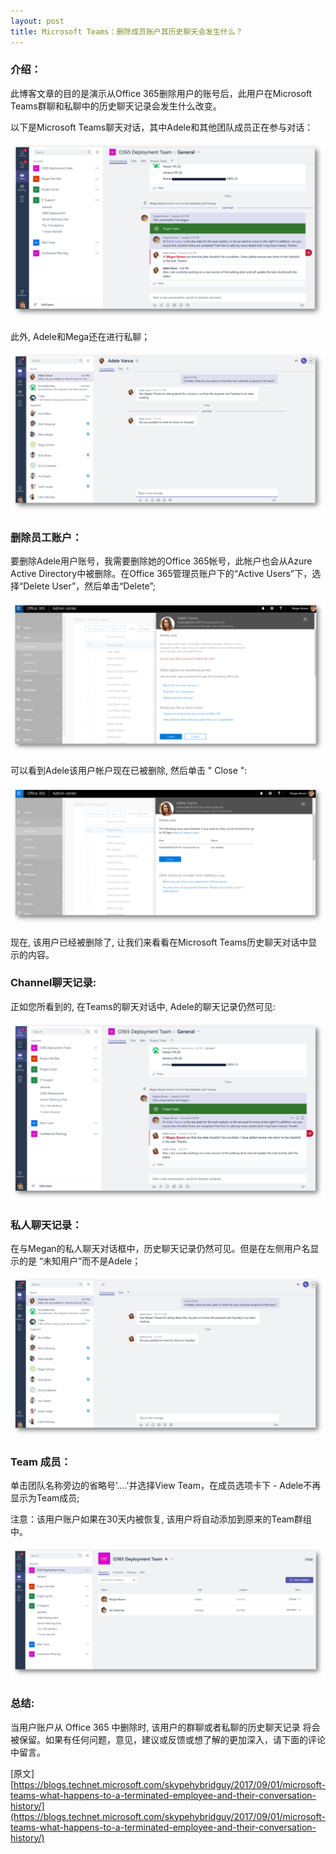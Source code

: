 ```yaml
---
layout: post
title: Microsoft Teams：删除成员账户其历史聊天会发生什么？
---
```


### 介绍：
此博客文章的目的是演示从Office 365删除用户的账号后，此用户在Microsoft Teams群聊和私聊中的历史聊天记录会发生什么改变。

以下是Microsoft Teams聊天对话，其中Adele和其他团队成员正在参与对话：

![001](../images/post20171215/001.png)

此外, Adele和Mega还在进行私聊；

![002](../images/post20171215/002.png)

### 删除员工账户：

要删除Adele用户账号，我需要删除她的Office 365帐号，此帐户也会从Azure Active Directory中被删除。在Office 365管理员账户下的“Active Users”下，选择“Delete User”，然后单击“Delete”;

![003](../images/post20171215/003.png)

可以看到Adele该用户帐户现在已被删除, 然后单击 " Close ":

![004](../images/post20171215/004.png)

现在, 该用户已经被删除了, 让我们来看看在Microsoft Teams历史聊天对话中显示的内容。

### Channel聊天记录:

正如您所看到的, 在Teams的聊天对话中, Adele的聊天记录仍然可见:

![005](../images/post20171215/005.png)

### 私人聊天记录：

在与Megan的私人聊天对话框中，历史聊天记录仍然可见。但是在左侧用户名显示的是 “未知用户”而不是Adele；

![006](../images/post20171215/006.png)

### Team 成员：

单击团队名称旁边的省略号’….’并选择View Team，在成员选项卡下 - 
Adele不再显示为Team成员;

注意：该用户账户如果在30天内被恢复, 该用户将自动添加到原来的Team群组中。

![007](../images/post20171215/007.png)

### 总结:
当用户账户从 Office 365 中删除时, 该用户的群聊或者私聊的历史聊天记录 将会被保留。如果有任何问题，意见，建议或反馈或想了解的更加深入，请下面的评论中留言。

\[原文\] [https://blogs.technet.microsoft.com/skypehybridguy/2017/09/01/microsoft-teams-what-happens-to-a-terminated-employee-and-their-conversation-history/](https://blogs.technet.microsoft.com/skypehybridguy/2017/09/01/microsoft-teams-what-happens-to-a-terminated-employee-and-their-conversation-history/)


